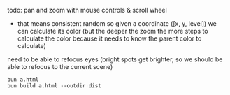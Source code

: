 todo: pan and zoom with mouse controls & scroll wheel
- that means consistent random so given a coordinate ([x, y, level]) we can calculate its color (but the deeper the zoom the more steps to calculate the color because it needs to know the parent color to calculate)

need to be able to refocus eyes (bright spots get brighter, so we should be able to refocus to the current scene)

```
bun a.html
bun build a.html --outdir dist
```